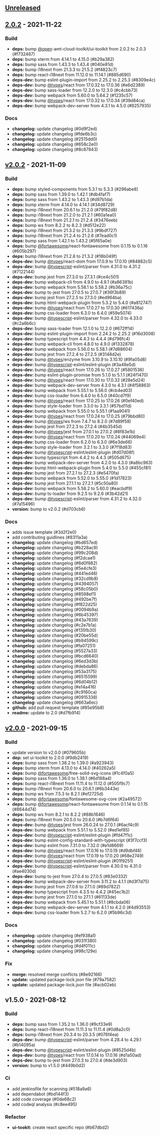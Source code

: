 <a name="unreleased"></a>
## [Unreleased]


<a name="2.0.2"></a>
## [2.0.2] - 2021-11-22
### Build
- **deps:** bump [@open](https://github.com/open)-amt-cloud-toolkit/ui-toolkit from 2.0.2 to 2.0.3 (#f732467) 
- **deps:** bump xterm from 4.14.1 to 4.15.0 (#b29a382) 
- **deps:** bump sass from 1.43.3 to 1.43.4 (#040e81d) 
- **deps:** bump i18next from 21.3.3 to 21.5.2 (#f4823c7) 
- **deps:** bump react-i18next from 11.12.0 to 11.14.1 (#885d690) 
- **deps-dev:** bump eslint-plugin-import from 2.25.2 to 2.25.3 (#8309e4c) 
- **deps-dev:** bump [@types](https://github.com/types)/react from 17.0.32 to 17.0.36 (#e6d2389) 
- **deps-dev:** bump sass-loader from 12.2.0 to 12.3.0 (#c4cbb73) 
- **deps-dev:** bump webpack from 5.60.0 to 5.64.2 (#1235c57) 
- **deps-dev:** bump [@types](https://github.com/types)/react from 17.0.32 to 17.0.34 (#39d84ca) 
- **deps-dev:** bump webpack-dev-server from 4.3.1 to 4.5.0 (#8257935) 

### Docs
- **changelog:** update changelog (#0d9f2ed) 
- **changelog:** update changelog (#fde6b3c) 
- **changelog:** update changelog (#2515dd0) 
- **changelog:** update changelog (#658c2e0) 
- **changelog:** update changelog (#8c87843) 


<a name="v2.0.2"></a>
## [v2.0.2] - 2021-11-09
### Build
- **deps:** bump styled-components from 5.3.1 to 5.3.3 (#296abe8) 
- **deps:** bump sass from 1.39.0 to 1.42.1 (#db4faf7) 
- **deps:** bump sass from 1.43.2 to 1.43.3 (#d97b1da) 
- **deps:** bump xterm from 4.14.0 to 4.14.1 (#34d8729) 
- **deps:** bump i18next from 20.6.1 to 21.2.0 (#79f82d8) 
- **deps:** bump i18next from 21.2.0 to 21.2.1 (#60a1ea0) 
- **deps:** bump i18next from 21.2.1 to 21.2.4 (#3476eeb) 
- **deps:** bump ws from 8.2.2 to 8.2.3 (#d512e22) 
- **deps:** bump i18next from 21.3.2 to 21.3.3 (#9bdf727) 
- **deps:** bump i18next from 21.2.4 to 21.2.6 (#7ead0c1) 
- **deps:** bump sass from 1.42.1 to 1.43.2 (#5f65a0e) 
- **deps:** bump [@fortawesome](https://github.com/fortawesome)/react-fontawesome from 0.1.15 to 0.1.16 (#605b297) 
- **deps:** bump i18next from 21.2.6 to 21.3.2 (#18b049f) 
- **deps-dev:** bump [@types](https://github.com/types)/react-dom from 17.0.9 to 17.0.10 (#84882c5) 
- **deps-dev:** bump [@typescript](https://github.com/typescript)-eslint/parser from 4.31.0 to 4.31.2 (#7122144) 
- **deps-dev:** bump jest from 27.3.0 to 27.3.1 (#ce4c501) 
- **deps-dev:** bump webpack-cli from 4.9.0 to 4.9.1 (#a86381b) 
- **deps-dev:** bump webpack from 5.58.1 to 5.58.2 (#b36a75c) 
- **deps-dev:** bump ts-jest from 27.0.5 to 27.0.7 (#36f3b89) 
- **deps-dev:** bump jest from 27.2.5 to 27.3.0 (#ed964ba) 
- **deps-dev:** bump html-webpack-plugin from 5.3.2 to 5.4.0 (#a812747) 
- **deps-dev:** bump [@types](https://github.com/types)/react from 17.0.27 to 17.0.30 (#617436a) 
- **deps-dev:** bump css-loader from 6.3.0 to 6.4.0 (#59e5074) 
- **deps-dev:** bump [@typescript](https://github.com/typescript)-eslint/parser from 4.32.0 to 4.33.0 (#c2a6b6c) 
- **deps-dev:** bump sass-loader from 12.1.0 to 12.2.0 (#672ff14) 
- **deps-dev:** bump eslint-plugin-import from 2.24.2 to 2.25.2 (#16d3008) 
- **deps-dev:** bump typescript from 4.4.3 to 4.4.4 (#d796fc4) 
- **deps-dev:** bump webpack-cli from 4.8.0 to 4.9.0 (#1332878) 
- **deps-dev:** bump webpack from 5.56.0 to 5.58.1 (#7d88604) 
- **deps-dev:** bump jest from 27.2.4 to 27.2.5 (#3148d2e) 
- **deps-dev:** bump [@types](https://github.com/types)/enzyme from 3.10.9 to 3.10.10 (#9fa05d8) 
- **deps-dev:** bump [@typescript](https://github.com/typescript)-eslint/eslint-plugin (#3a48e5d) 
- **deps-dev:** bump [@types](https://github.com/types)/react from 17.0.26 to 17.0.27 (#5801536) 
- **deps-dev:** bump eslint-plugin-promise from 5.1.0 to 5.1.1 (#24f1470) 
- **deps-dev:** bump [@types](https://github.com/types)/react from 17.0.30 to 17.0.32 (#28e5d24) 
- **deps-dev:** bump webpack-dev-server from 4.3.0 to 4.3.1 (#4f58863) 
- **deps-dev:** bump webpack from 5.55.1 to 5.56.0 (#cb4ed03) 
- **deps-dev:** bump css-loader from 6.4.0 to 6.5.0 (#40cd7f9) 
- **deps-dev:** bump [@types](https://github.com/types)/react from 17.0.25 to 17.0.26 (#0ef40ed) 
- **deps-dev:** bump style-loader from 3.3.0 to 3.3.1 (#57bd11d) 
- **deps-dev:** bump webpack from 5.55.0 to 5.55.1 (#1aa9041) 
- **deps-dev:** bump [@types](https://github.com/types)/react from 17.0.24 to 17.0.25 (#79bbd80) 
- **deps-dev:** bump [@types](https://github.com/types)/ws from 7.4.7 to 8.2.0 (#7d89f58) 
- **deps-dev:** bump jest from 27.2.3 to 27.2.4 (#4b3545d) 
- **deps-dev:** bump [@types](https://github.com/types)/jest from 27.0.1 to 27.0.2 (#8f83e1b) 
- **deps-dev:** bump [@types](https://github.com/types)/react from 17.0.20 to 17.0.24 (#44069e4) 
- **deps-dev:** bump css-loader from 6.2.0 to 6.3.0 (#6e3de66) 
- **deps-dev:** bump style-loader from 3.2.1 to 3.3.0 (#7f18d83) 
- **deps-dev:** bump [@typescript](https://github.com/typescript)-eslint/eslint-plugin (#d07d08f) 
- **deps-dev:** bump typescript from 4.4.2 to 4.4.3 (#505d675) 
- **deps-dev:** bump webpack-dev-server from 4.2.0 to 4.3.0 (#a8bc963) 
- **deps-dev:** bump html-webpack-plugin from 5.4.0 to 5.5.0 (#455cf81) 
- **deps-dev:** bump jest from 27.2.1 to 27.2.3 (#e5470fa) 
- **deps-dev:** bump webpack from 5.52.0 to 5.55.0 (#1d17823) 
- **deps-dev:** bump jest from 27.1.1 to 27.2.1 (#5c50a80) 
- **deps-dev:** bump webpack from 5.58.2 to 5.60.0 (#eacbdf9) 
- **deps-dev:** bump ts-loader from 9.2.5 to 9.2.6 (#3b42d21) 
- **deps-dev:** bump [@typescript](https://github.com/typescript)-eslint/parser from 4.31.2 to 4.32.0 (#7a15496) 
- **version:** bump to v2.0.2 (#d703cb6) 

### Docs
- adds issue template (#3d2f2e0) 
- add contributing guidlines (#8311a3a) 
- **changelog:** update changelog (#bd657ed) 
- **changelog:** update changelog (#b228ac9) 
- **changelog:** update changelog (#99c208d) 
- **changelog:** update changelog (#f2dcae1) 
- **changelog:** update changelog (#6d0f882) 
- **changelog:** update changelog (#5e4cfe3) 
- **changelog:** update changelog (#441ed46) 
- **changelog:** update changelog (#32cd9b8) 
- **changelog:** update changelog (#4394057) 
- **changelog:** update changelog (#58c05b0) 
- **changelog:** update changelog (#8598ef1) 
- **changelog:** update changelog (#492be7f) 
- **changelog:** update changelog (#f822d25) 
- **changelog:** update changelog (#0094b9a) 
- **changelog:** update changelog (#6b45397) 
- **changelog:** update changelog (#43a7639) 
- **changelog:** update changelog (#c2e7b1a) 
- **changelog:** update changelog (#135fb30) 
- **changelog:** update changelog (#20be55d) 
- **changelog:** update changelog (#b94599c) 
- **changelog:** update changelog (#fa07251) 
- **changelog:** update changelog (#5527a33) 
- **changelog:** update changelog (#bcd6640) 
- **changelog:** update changelog (#6ed3d3b) 
- **changelog:** update changelog (#debda86) 
- **changelog:** update changelog (#53a3175) 
- **changelog:** update changelog (#6515599) 
- **changelog:** update changelog (#6d04b12) 
- **changelog:** update changelog (#e14a416) 
- **changelog:** update changelog (#c9160ca) 
- **changelog:** update changelog (#0915338) 
- **changelog:** update changelog (#663a6ec) 
- **github:** add pull request template (#85e95b8) 
- **readme:** update to 2.0 (#d7fb914) 


<a name="v2.0.0"></a>
## [v2.0.0] - 2021-09-15
### Build
- update version to v2.0.0 (#079605b) 
- **dep:** set ui-toolkit to 2.0.0 (#9db2419) 
- **deps:** bump sass from 1.38.2 to 1.39.0 (#a923943) 
- **deps:** bump xterm from 4.13.0 to 4.14.0 (#40262a5) 
- **deps:** bump [@fortawesome](https://github.com/fortawesome)/free-solid-svg-icons (#1c4f0a5) 
- **deps:** bump sass from 1.36.0 to 1.38.1 (#6d188a4) 
- **deps:** bump react-i18next from 11.11.4 to 11.12.0 (#505f9c7) 
- **deps:** bump i18next from 20.6.0 to 20.6.1 (#6b3443e) 
- **deps:** bump ws from 7.5.3 to 8.2.1 (#ef2725d) 
- **deps:** bump [@fortawesome](https://github.com/fortawesome)/fontawesome-svg-core (#2a49572) 
- **deps:** bump [@fortawesome](https://github.com/fortawesome)/react-fontawesome from 0.1.14 to 0.1.15 (#8644d74) 
- **deps:** bump ws from 8.2.1 to 8.2.2 (#88b1646) 
- **deps:** bump i18next from 20.5.0 to 20.6.0 (#b7d6f64) 
- **deps-dev:** bump [@types](https://github.com/types)/jest from 26.0.24 to 27.0.1 (#6acf4c9) 
- **deps-dev:** bump webpack from 5.51.1 to 5.52.0 (#ed1ef85) 
- **deps-dev:** bump [@typescript](https://github.com/typescript)-eslint/eslint-plugin (#fd47f1c) 
- **deps-dev:** bump eslint-config-standard-with-typescript (#3f7ccf3) 
- **deps-dev:** bump eslint from 7.31.0 to 7.32.0 (#e1d8669) 
- **deps-dev:** bump [@types](https://github.com/types)/react from 17.0.16 to 17.0.19 (#d9dbf48) 
- **deps-dev:** bump [@types](https://github.com/types)/react from 17.0.19 to 17.0.20 (#68e2749) 
- **deps-dev:** bump [@typescript](https://github.com/typescript)-eslint/eslint-plugin (#01f9251) 
- **deps-dev:** bump [@typescript](https://github.com/typescript)-eslint/parser from 4.30.0 to 4.31.0 (#ae4030d) 
- **deps-dev:** bump ts-jest from 27.0.4 to 27.0.5 (#83e0332) 
- **deps-dev:** bump webpack-dev-server from 3.11.2 to 4.1.1 (#d3f7d75) 
- **deps-dev:** bump jest from 27.0.6 to 27.1.0 (#89d7822) 
- **deps-dev:** bump typescript from 4.3.5 to 4.4.2 (#45ec1b2) 
- **deps-dev:** bump jest from 27.1.0 to 27.1.1 (#61133de) 
- **deps-dev:** bump webpack from 5.45.1 to 5.51.1 (#8cbda06) 
- **deps-dev:** bump webpack-dev-server from 4.1.1 to 4.2.0 (#4d93553) 
- **deps-dev:** bump css-loader from 5.2.7 to 6.2.0 (#5b96c3d) 

### Docs
- **changelog:** update changelog (#ef938a1) 
- **changelog:** update changelog (#031f380) 
- **changelog:** update changelog (#d4f011c) 
- **changelog:** update changelog (#98c129e) 

### Fix
- **merge:** resolved merge conflicts (#8e92166) 
- **update:** updated package-lock.json file (#79a7582) 
- **update:** updated package-lock.json file (#acb02eb) 


<a name="v1.5.0"></a>
## v1.5.0 - 2021-08-12
### Build
- **deps:** bump sass from 1.35.2 to 1.36.0 (#9cf33e9) 
- **deps:** bump react-i18next from 11.11.3 to 11.11.4 (#0d8a2c0) 
- **deps:** bump i18next from 20.3.4 to 20.3.5 (#076f4ea) 
- **deps-dev:** bump [@typescript](https://github.com/typescript)-eslint/parser from 4.28.4 to 4.29.1 (#b14095a) 
- **deps-dev:** bump [@typescript](https://github.com/typescript)-eslint/eslint-plugin (#8525d4b) 
- **deps-dev:** bump [@types](https://github.com/types)/react from 17.0.14 to 17.0.16 (#d1a50ad) 
- **deps-dev:** bump ts-jest from 27.0.3 to 27.0.4 (#de3d903) 
- **version:** bump to v1.5.0 (#449b0d2) 

### Ci
- add jenkinsfile for scanning (#518a9a6) 
- add dependabot (#bd144f3) 
- add code coverage (#0de68c2) 
- add codeql analysis (#c8ee495) 

### Refactor
- **ui-tookit:** create react specific repo (#b67dbd2) 


[Unreleased]: https://github.com/open-amt-cloud-toolkit/ui-toolkit/compare/2.0.2...HEAD
[2.0.2]: https://github.com/open-amt-cloud-toolkit/ui-toolkit/compare/v2.0.2...2.0.2
[v2.0.2]: https://github.com/open-amt-cloud-toolkit/ui-toolkit/compare/v2.0.0...v2.0.2
[v2.0.0]: https://github.com/open-amt-cloud-toolkit/ui-toolkit/compare/v1.5.0...v2.0.0
